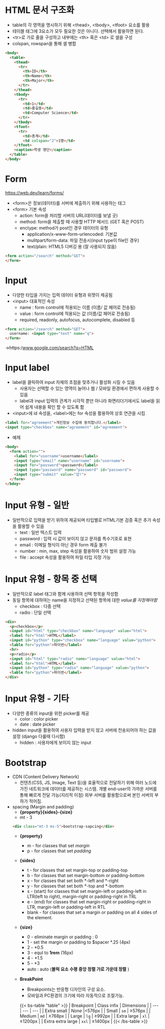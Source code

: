 # HTML 문서 구조화
* table의 각 영역을 명시하기 위해 \<thead>, \<tbody>, \<tfoot> 요소를 활용
* 테이블 태그에 3요소가 모두 필요한 것은 아니다. 선택해서 활용하면 된다.
* \<tr>로 가로 줄을 구성하고 내부에는 \<th> 혹은 \<td> 로 셀을 구성
* colspan, rowspan을 통해 셀 병합

```HTML
<body>
  <table>
    <thead>
      <tr>
        <th>ID</th>
        <th>Name</th>
        <th>Major</th>
      </tr>
    </thead>
    <tbody>
      <tr>
        <td>1</td>
        <td>홍길동</td>
        <td>Computer Science</td>
      </tr>
    </tbody>
    <tfoot>
      <tr>
        <td>총계</td>
        <td colspan="2">1명</td>
    </tfoot>
    <caption>학생 명단</caption>
  </table>
</body>
```

# Form 
https://web.dev/learn/forms/
* \<form>은 정보(데이터)를 서버에 제출하기 위해 사용하는 태그
* \<form> 기본 속성
	* action: form을 처리할 서버의 URL(데이터를 보낼 곳)
	* method: form을 제출할 때 사용할 HTTP 메서드 (GET 혹은 POST)
	* enctype: method가 post인 경우 데이터의 유형
		* application/x-www-form-urlencoded: 기본값
		* mulitpart/form-data: 파일 전송시(input type이 file인 경우)
		* text/plain: HTML5 디버깅 용 (잘 사용되지 않음)

```HTML
<form action="/search" method="GET">
</form>
```

# Input
* 다양한 타입을 가지는 입력 데이터 유형과 위젯이 제공됨
* \<input> 대표적인 속성
	* name : form control에 적용되는 이름 (이름/ 값 페어로 전송됨)
	* value : form control에 적용되는 값 (이름/값 페어로 전송됨)
	* required, readonly, autofocus, autocomplete, disabled 등
```HTML
<form action="/search" method="GET">
  username: <input type="text" name="q">
</form>
```
→https:/www.google.com/search?q=HTML

# Input label
* label을 클릭하여 input 자체의 초점을 맞추거나 활성화 시킬 수 있음
	* 사용자는 선택할 수 있는 영역이 늘어나 웹 / 모바일 환경에서 편하게 사용할 수 있음
	* label과 input 입력의 관계가 시각적 뿐만 아니라 화면리더기에서도 label을 읽어 쉽게 내용을 확인 할 수 있도록 함
* \<input>에 id 속성을, \<label>에는 for 속성을 활용하여 상호 연관을 시킴
```HTML
<label for="agreement">개인정보 수집에 동의합니다.</label>
<input type="checkbox" name="agreement" id="agreement">
```
* 예제
```HTML
<body>
  <form action="">
    <label for="username">username</label>
    <input type="email" name="username" id="username">
    <input for="password">password</label>
    <input type="password" name="password" id="password">
    <input type="submit" value="얍!">
  </form>
</bdoy>
```

# Input 유형 - 일반
* 일반적으로 입력을 받기 위하여 제공되며 타입별로 HTML기본 검증 혹은 추가 속성을 활용할 수 있음
	* text : 일반 텍스트 입력
	* password : 입력 시 값이 보이지 않고 문자를 특수기호로 표현
	* email : 이메일 형식이 아닌 경우 form 제출 불가
	* number : min, max, step 속성을 활용하여 숫자 범위 설정 가능
	* file : accept 속성을 활용하여 파일 타입 지정 가능

# Input 유형 - 항목 중 선택
* 일반적으로 label 태그와 함께 사용하여 선택 항목을 작성함
* 동일 항목에 대하여는 name을 지정하고 선택된 항목에 대한 *value를 지정해야함*
	* checkbox : 다중 선택
	* radio : 단일 선택

```HTML
<div>
  <p>checkbox</p>
  <input id="html" type="checkbox" name="language" value="html">
  <label for="html">HTML</label>
  <input id="python" type="checkbox" name="language" value="python">
  <lable for="python">파이썬</label>
  <hr>
  <p>radio</p>
  <input id="html" type="radio" name="language" value="html">
  <label for="html">HTML</label>
  <input id="python" type="radio" name="language" value="python">
  <lable for="python">파이썬</label>
</div>
```


# Input 유형 - 기타
* 다양한 종류의 input을 위한 picker를 제공
	* color : color picker
	* date : date picker
* hidden input을 활용하여 사용자 입력을 받지 않고 서버에 전송되어야 하는 값을 설정 (django 다룰때 다시함)
	* hidden : 사용자에게 보이지 않는 input

# Bootstrap
* CDN (Content Delivery Network)
	* 컨텐츠(CSS, JS, Image, Text 등)을 효율적으로 전달하기 위해 여러 노드에 가진 네트워크에 데이터를 제공하는 시스템. 개별 end-user의 가까운 서버를 통해 빠르게 전달 가능(지리적 이점) 외부 서버를 활용함으로써 본인 서버의 부하가 적어짐.
* spacing (Margin and padding)
	* **{property}{sides}-{size}**
	* mt - 3
	```html
	<div class="mt-3 ms-5">bootstrap-sapcing</div>
	```
	* **{property}**
		* m - for classes that set *margin*
		* p - for classes that set *padding* 
	* **{sides}**
		* t - for classes that set margin-top or padding-top
		* b - for classes that set margin-bottom or padding-bottom
		* x - for classes that set both \*-left and \*-right
		* y - for classes that set both \*-top and \*-bottom
		* s - (start) for classes that set margin-left or padding-left in LTR(left to right), margin-right or padding-right in TRL
		* e - (end) for classes that set margin-right or padding-right in LTR, margin-left or padding-left in RTL
		* blank - for classes that set a margin or padding on all 4 sides of the element.
	* **{size}**
		* 0 - eliminate margin or padding : 0
		* 1 - set the margin or padding to $spacer \*.25 (4px)
		* 2 - \*0.5
		* 3 - equl to **1rem** (16px)
		* 4 - \*1.5
		* 5 - \*3
		* auto : auto (**블럭 요소 수평 중앙 정렬 가로 가운데 정렬** )<br>
    
    * **BreakPoint**
        
        * Breakpoints는 반응형 디자인의 구성 요소.
        * 모바일과 PC환경의 크기에 따라 자동적으로 조절가능.

        {{< bs-table "table" >}}
        |  Breakpoint  |  Class infix  | Dimensions |
        | --- | --- | --- |
        | Extra small | <em>None</em> |&lt;576px |
        | Small | `sm` | &ge;576px |
        | Medium | `md` | &ge;768px |
        | Large | `lg` | &ge;992px |
        | Extra large | `xl` | &ge;1200px |
        | Extra extra large | `xxl` | &ge;1400px |
        {{< /bs-table >}}
    
